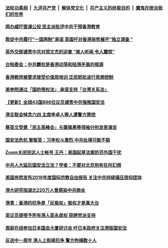 ####  [法轮功真相](../../../../basic/blob/master/README.md?t=06130501) &nbsp;|&nbsp; [九评共产党](../../../../9ping.md/blob/master/README.md?t=06130501) &nbsp;|&nbsp; [解体党文化](../../../../jtdwh.md/blob/master/README.md?t=06130501)  &nbsp;|&nbsp; [共产主义的终极目的](../../../../gczydzjmd.md/blob/master/README.md?t=06130501) &nbsp;|&nbsp; [魔鬼在统治我们的世界](../../../../mgztzwmdsj.md/blob/master/README.md?t=06130501) 

#### [两办威吓罢课公投 民主派批评中共干预香港教育](../pages/soh55/389629.md?t=06130501) 
#### [敦促中共履行“一国两制”承诺 英国吁对香港局势展开“独立调查 ”](../pages/soh55/389548.md?t=06130501) 
#### [英外交部谴责中共对郑文杰的迫害  “骇人听闻 令人震惊”](../pages/soh55/389521.md?t=06130501) 
#### [台陆委会：中共霸权是香港动荡和陆港矛盾的根源](../pages/soh55/389512.md?t=06130501) 
#### [香港教师被要求接受价值观培训 泛民怒批进行思想控制](../pages/soh55/389497.md?t=06130501) 
#### [美参院通过「国防授权法」 承诺支持「台湾关系法」](../pages/soh55/389413.md?t=06130501) 
#### [【更新】全球43国896位议员谴责中共强推国安法](../pages/soh55/389311.md?t=06130501) 
#### [港支联会悼念六四 主席李卓人等人遭警方票控](../pages/soh55/389233.md?t=06130501) 
#### [蔡英文受邀「民主高峰会」与蓬佩奥等领袖分别发表演说](../pages/soh55/389122.md?t=06130501) 
#### [国安法危机 黎智英：习李权斗激烈 中共处境可能不稳](../pages/soh55/389131.md?t=06130501) 
#### [Zoom关闭民运人士帐号 王丹：美国起草法案防范外国干扰](../pages/soh55/389128.md?t=06130501) 
#### [中共人大延后国安法立法？学者：不要对北京抱有任何幻想](../pages/soh55/389092.md?t=06130501) 
#### [美国务院发布2019年度国际宗教自由报告 关注中共持续镇压信仰团体](../pages/soh55/389062.md?t=06130501) 
#### [港大研究指湖北220万人曾感染中共肺炎](../pages/soh55/388810.md?t=06130501) 
#### [港青：香港的抗争是「反极权」极权才是真大台](../pages/soh55/388723.md?t=06130501) 
#### [英议员提授予所有港人英永居权  获跨党派支持 ](../pages/soh55/388561.md?t=06130501) 
#### [周庭在线参加日本国会大厦研讨会 吁日本政府关注港版国安法](../pages/soh55/388663.md?t=06130501) 
#### [反送中一周年 港人上街续抗争 警方拘捕数十人](../pages/soh55/388624.md?t=06130501) 
